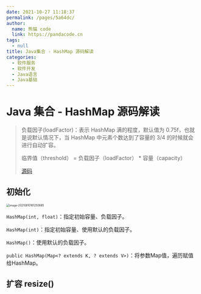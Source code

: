 ```yaml
---
date: 2021-10-27 11:18:37
permalink: /pages/5a64dc/
author: 
  name: 熊猫 code
  link: https://pandacode.cn
tags: 
  - null
title: Java集合 - HashMap 源码解读
categories: 
  - 软件服务
  - 软件开发
  - Java语言
  - Java基础
---
```


# Java 集合 - HashMap 源码解读

> 负载因子(loadFactor)：表示 HashMap 满的程度，默认值为 0.75f，也就是说默认情况下，当 HashMap 中元素个数达到了容量的 3/4 的时候就会进行自动扩容。
>
> 临界值（threshold） = 负载因子（loadFactor） \* 容量（capacity）
>
> [源码](http://coderead.pandacode.cn:82/xref/java-8/java/util/HashMap.java)



## 初始化

<img src="https://file.pandacode.cn//blog/202109111301540.png" alt="image-20210810161250885" style="zoom:50%;" />

`HashMap(int, float)`：指定初始容量、负载因子。

`HashMap(int)`：指定初始容量、使用默认的负载因子。

`HashMap()`：使用默认的负载因子。

`public HashMap(Map<? extends K, ? extends V>)`：将参数Map值，遍历赋值给HashMap。

## 扩容 resize()

